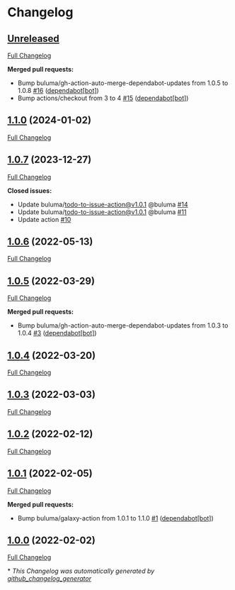 # Changelog

## [Unreleased](https://github.com/buluma/ansible-role-postfix/tree/HEAD)

[Full Changelog](https://github.com/buluma/ansible-role-postfix/compare/1.1.0...HEAD)

**Merged pull requests:**

- Bump buluma/gh-action-auto-merge-dependabot-updates from 1.0.5 to 1.0.8 [\#16](https://github.com/buluma/ansible-role-postfix/pull/16) ([dependabot[bot]](https://github.com/apps/dependabot))
- Bump actions/checkout from 3 to 4 [\#15](https://github.com/buluma/ansible-role-postfix/pull/15) ([dependabot[bot]](https://github.com/apps/dependabot))

## [1.1.0](https://github.com/buluma/ansible-role-postfix/tree/1.1.0) (2024-01-02)

[Full Changelog](https://github.com/buluma/ansible-role-postfix/compare/1.0.7...1.1.0)

## [1.0.7](https://github.com/buluma/ansible-role-postfix/tree/1.0.7) (2023-12-27)

[Full Changelog](https://github.com/buluma/ansible-role-postfix/compare/1.0.6...1.0.7)

**Closed issues:**

- Update buluma/todo-to-issue-action@v1.0.1 @buluma [\#14](https://github.com/buluma/ansible-role-postfix/issues/14)
- Update buluma/todo-to-issue-action@v1.0.1 @buluma [\#11](https://github.com/buluma/ansible-role-postfix/issues/11)
- Update action [\#10](https://github.com/buluma/ansible-role-postfix/issues/10)

## [1.0.6](https://github.com/buluma/ansible-role-postfix/tree/1.0.6) (2022-05-13)

[Full Changelog](https://github.com/buluma/ansible-role-postfix/compare/1.0.5...1.0.6)

## [1.0.5](https://github.com/buluma/ansible-role-postfix/tree/1.0.5) (2022-03-29)

[Full Changelog](https://github.com/buluma/ansible-role-postfix/compare/1.0.4...1.0.5)

**Merged pull requests:**

- Bump buluma/gh-action-auto-merge-dependabot-updates from 1.0.3 to 1.0.4 [\#3](https://github.com/buluma/ansible-role-postfix/pull/3) ([dependabot[bot]](https://github.com/apps/dependabot))

## [1.0.4](https://github.com/buluma/ansible-role-postfix/tree/1.0.4) (2022-03-20)

[Full Changelog](https://github.com/buluma/ansible-role-postfix/compare/1.0.3...1.0.4)

## [1.0.3](https://github.com/buluma/ansible-role-postfix/tree/1.0.3) (2022-03-03)

[Full Changelog](https://github.com/buluma/ansible-role-postfix/compare/1.0.2...1.0.3)

## [1.0.2](https://github.com/buluma/ansible-role-postfix/tree/1.0.2) (2022-02-12)

[Full Changelog](https://github.com/buluma/ansible-role-postfix/compare/1.0.1...1.0.2)

## [1.0.1](https://github.com/buluma/ansible-role-postfix/tree/1.0.1) (2022-02-05)

[Full Changelog](https://github.com/buluma/ansible-role-postfix/compare/1.0.0...1.0.1)

**Merged pull requests:**

- Bump buluma/galaxy-action from 1.0.1 to 1.1.0 [\#1](https://github.com/buluma/ansible-role-postfix/pull/1) ([dependabot[bot]](https://github.com/apps/dependabot))

## [1.0.0](https://github.com/buluma/ansible-role-postfix/tree/1.0.0) (2022-02-02)

[Full Changelog](https://github.com/buluma/ansible-role-postfix/compare/225baaefeca96d038986976c5c5fa62c4b1a2480...1.0.0)



\* *This Changelog was automatically generated by [github_changelog_generator](https://github.com/github-changelog-generator/github-changelog-generator)*

